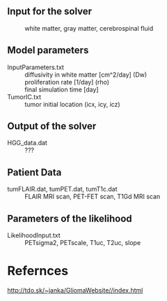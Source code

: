 ## Input for the solver

<dl>
  <dt><CSF.dat, GM.dat, WM.dat</dt>
  <dd>white matter, gray matter,  cerebrospinal fluid</dd>
</dl>

## Model parameters

<dl>
  <dt>InputParameters.txt</dt>
  <dd> diffusivity in white matter [cm^2/day] (Dw) <br>
       proliferation rate [1/day] (rho) <br>
       final simulation time [day]
  </dd>
  
  <dt>TumorIC.txt</dt>
  <dd>tumor initial location (icx, icy, icz)</dd>
</dl>

## Output of the solver

<dl>
  <dt>HGG_data.dat</dt>
  <dd>???</dd>
</dl>

## Patient Data

<dl>
  <dt>tumFLAIR.dat, tumPET.dat, tumT1c.dat</dt>
  <dd>FLAIR MRI scan, PET-FET scan, T1Gd MRI scan</dd>
</dl>

## Parameters of the likelihood

<dl>
  <dt>LikelihoodInput.txt</dt>
  <dd>PETsigma2, PETscale, T1uc, T2uc, slope</dd>
</dl>

# Refernces

<http://tdo.sk/~janka/GliomaWebsite//index.html>
